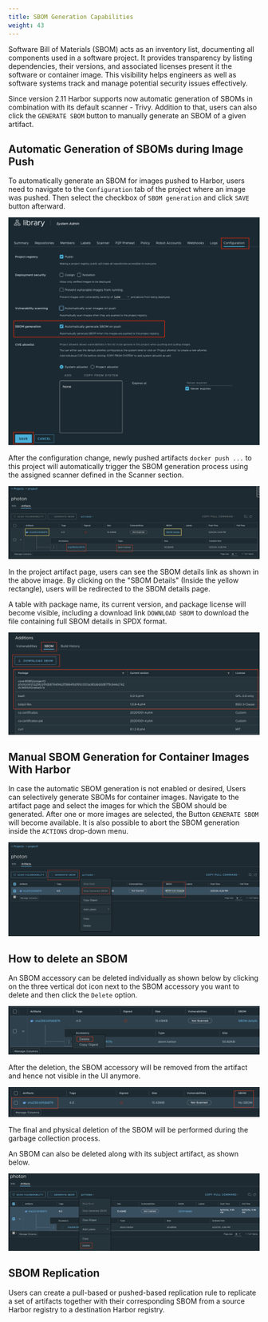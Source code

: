 ```yaml
---
title: SBOM Generation Capabilities
weight: 43
---
```


Software Bill of Materials (SBOM) acts as an inventory list, documenting all components used in a software project.
It provides transparency by listing dependencies, their versions, and associated licenses present it the software or container image.
This visibility helps engineers as well as software systems track and manage potential security issues effectively.

Since version 2.11 Harbor supports now automatic generation of SBOMs in combination with its default scanner - Trivy.
Addition to that, users can also click the `GENERATE SBOM` button to manually generate an SBOM of a given artifact.

## Automatic Generation of SBOMs during Image Push

To automatically generate an SBOM for images pushed to Harbor,
users need to navigate to the `Configuration` tab of
the project where an image was pushed.
Then select the checkbox of `SBOM generation` and click `SAVE` button afterward.

![Enable SBOM auto generation configuration](../../img/sbom-integration/1_enable_auto_generate_sbom.png)

After the configuration change,
newly pushed artifacts `docker push ...` to this project will automatically trigger the SBOM generation process
using the assigned scanner defined in the Scanner section.

![SBOM automatically generated](../../img/sbom-integration/2_sbom_accessory.png)

In the project artifact page,
users can see the SBOM details link as shown in the above image.
By clicking on the "SBOM Details" (Inside the yellow rectangle),
users will be redirected to the SBOM details page.

A table with package name, its current version,
and package license will become visible,
including a download link `DOWNLOAD SBOM`
to download the file containing full SBOM details in SPDX format.

![SBOM details](../../img/sbom-integration/3_sbom_details.png)

## Manual SBOM Generation for Container Images With Harbor

In case the automatic SBOM generation is not enabled or desired,
Users can selectively generate SBOMs for container images.
Navigate to the artifact page
and select the images for which the SBOM should be generated.
After one or more images are selected,
the Button `GENERATE SBOM` will become available.
It is also possible
to abort the SBOM generation inside the `ACTIONS` drop-down menu.

![SBOM manual generation and stopping](../../img/sbom-integration/4_stop_manual_generate_sbom.png)

## How to delete an SBOM

An SBOM accessory can be deleted individually as shown below by clicking on the three vertical dot icon 
next to the SBOM accessory you want to delete and then click the `Delete` option.

![SBOM deletion individually](../../img/sbom-integration/5_delete_sbom_individually.png)

After the deletion,
the SBOM accessory will be removed from the artifact and hence not visible in the UI anymore.

![No SBOM accessory](../../img/sbom-integration/7_no_sbom_after_delete.png)

The final and physical deletion of the SBOM will be performed during the garbage collection process.

An SBOM can also be deleted along with its subject artifact, as shown below.

![SBOM deletion together with subject artifact](../../img/sbom-integration/9_delete_sbom_with_subject_artifact.png)

## SBOM Replication

Users can create a pull-based or pushed-based replication rule
to replicate a set of artifacts together with their corresponding SBOM from a source Harbor registry to a destination Harbor registry.